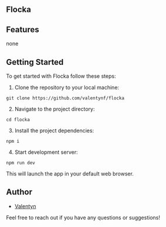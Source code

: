## Flocka

## Features

none

## Getting Started

To get started with Flocka follow these steps:

1. Clone the repository to your local machine:

```shell
git clone https://github.com/valentynf/flocka
```

2. Navigate to the project directory:

```shell
cd flocka
```

3. Install the project dependencies:

```shell
npm i
```

4. Start development server:

```shell
npm run dev
```

This will launch the app in your default web browser.

## Author

- [Valentyn](https://github.com/valentynf)

Feel free to reach out if you have any questions or suggestions!
